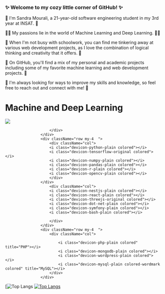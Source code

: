 ### ✨ Welcome to my cozy little corner of GitHub! ✨

🌸 I'm Sandra Mourali, a 21-year-old software engineering student in my 3rd year at INSAT. 🌸

🍃🐝 My passions lie in the world of Machine Learning and Deep Learning. 🐝🍃

🍄 When I'm not busy with schoolwork, you can find me tinkering away at various web development projects, as I love the combination of logical thinking and creativity that it offers. 🍄

🌼 On GitHub, you'll find a mix of my personal and academic projects including some of my favorite machine learning and web development projects. 🌼

🌻 I'm always looking for ways to improve my skills and knowledge, so feel free to reach out and connect with me! 🌻

<p align="center">
  <h1>Machine and Deep Learning </h1>
  <a href="https://skillicons.dev">
    <img src="https://skillicons.dev/icons?i=tensorflow,pandas,jupyter,python,numpy,R" />
  </a>
</p>

<div className="row my-4  ">
                    <div className="row my-4  ">
                        <div className="col">
                        <i class="devicon-c-plain colored"></i>
                        <i class="devicon-cplusplus-plain colored"></i>
                        <i class="devicon-csharp-plain colored"></i>
                        <i class="devicon-java-plain colored"></i>
                        <i class="devicon-linux-plain colored"></i>
                        <i class="devicon-blender-original colored"></i>
                           
                        </div>
                    </div>
                    <div className="row my-4  ">
                        <div className="col">
                        <i class="devicon-python-plain colored"></i>
                        <i class="devicon-tensorflow-original colored"></i>
                        <i class="devicon-numpy-plain colored"></i>
                        <i class="devicon-pandas-plain colored"></i>
                        <i class="devicon-r-plain colored"></i>
                        <i class="devicon-opencv-plain colored"></i>
                        </div>
                    </div>
                        <div className="col">
                        <i class="devicon-nestjs-plain colored"></i>
                        <i class="devicon-react-plain colored"></i>
                        <i class="devicon-threejs-original colored"></i>
                        <i class="devicon-dot-net-plain colored"></i>
                        <i class="devicon-symfony-plain colored"></i>
                        <i class="devicon-bash-plain colored"></i>
                        
                        </div>
                    </div>
                    <div className="row my-4  ">
                        <div className="col">
                       
                            <i class="devicon-php-plain colored" title="PHP"></i>
                            <i class="devicon-mongodb-plain colored"></i>
                            <i class="devicon-wordpress-plain colored"></i>
                            <i class="devicon-mysql-plain colored-wordmark colored" title="MySQL"></i>
                        </div>
                    </div>
[![Top Langs](https://github-readme-stats.vercel.app/api?username=mouralisandra&count_private=true&show_icons=true&theme=tokyonight)
[![Top Langs](https://github-readme-stats-git-masterrstaa-rickstaa.vercel.app/api/top-langs/?username=mouralisandra&hide=css,scss,html&theme=tokyonight)](https://github.com/mouralisandra/github-readme-stats)


